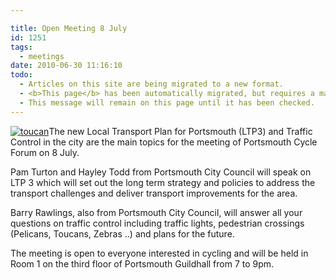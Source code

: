 ```yaml
---

title: Open Meeting 8 July
id: 1251
tags:
  - meetings
date: 2010-06-30 11:16:10
todo:
  - Articles on this site are being migrated to a new format.
  - <b>This page</b> has been automatically migrated, but requires a manual check-&amp;-tune to ensure the format and links all work as expected.
  - This message will remain on this page until it has been checked.
---
```


[![](/assets/toucan.jpg "toucan")](http://www.pompeybug.co.uk/2010/06/open-meeting-8-july/toucan/)The new Local Transport Plan for Portsmouth (LTP3) and Traffic Control in the city are the main topics for the meeting of Portsmouth Cycle Forum on 8 July.

Pam Turton and Hayley Todd from Portsmouth City Council will speak on LTP 3 which will set out the long term strategy and policies to address the transport challenges and deliver transport improvements for the area.

Barry Rawlings, also from Portsmouth City Council, will answer all your questions on traffic control including traffic lights, pedestrian crossings (Pelicans, Toucans, Zebras ..) and plans for the future.

The meeting is open to everyone interested in cycling and will be held in Room 1 on the third floor of Portsmouth Guildhall from 7 to 9pm.
